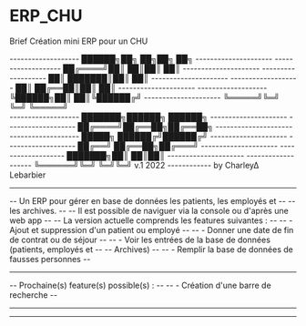 # ERP_CHU
Brief Création mini ERP pour un CHU


-------------------     ██████╗██╗  ██╗██╗   ██╗    ---------------------
-------------------	  ██╔════╝██║  ██║██║   ██║    ---------------------
-------------------	  ██║     ███████║██║   ██║    ---------------------
-------------------    ██║     ██╔══██║██║   ██║    ---------------------
-------------------    ╚██████╗██║  ██║╚██████╔╝    ---------------------
                        ╚═════╝╚═╝  ╚═╝ ╚═════╝                            
-------------------     ███████╗██████╗ ██████╗     ---------------------
-------------------     ██╔════╝██╔══██╗██╔══██╗    ---------------------
-------------------     █████╗  ██████╔╝██████╔╝    ---------------------
-------------------     ██╔══╝  ██╔══██╗██╔═══╝     ---------------------
-------------------     ███████╗██║  ██║██║         ---------------------
-------------------     ╚══════╝╚═╝  ╚═╝╚═╝         v.1 2022 ------------
                                                    by Charley∆ Lebarbier
   
--------------------------------------------------------------------------
   -- Un ERP pour gérer en base de données les patients, les employés et   --
   -- les archives.                                                        --
   -- Il est possible de naviguer via la console ou d'après une web app    --
   -- La version actuelle comprends les features suivantes :               --
   --      - Ajout et suppression d'un patient ou employé                  --
   --      - Donner une date de fin de contrat ou de séjour                -- 
   --      - Voir les entrées de la base de données (patients, employés et --
   --        Archives)                                                     --
   --      - Remplir la base de données de fausses personnes               --
   --                                                                      --
   -- Prochaine(s) feature(s) possible(s) :                                --
   --      - Création d'une barre de recherche                             --
   --                                                                      --
   --------------------------------------------------------------------------
